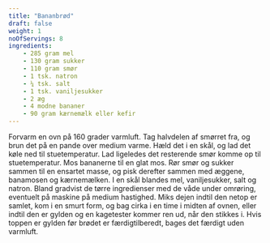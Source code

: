 ```yaml
---
title: "Bananbrød"
draft: false
weight: 1
noOfServings: 8
ingredients:
	- 285 gram mel
	- 130 gram sukker
	- 110 gram smør
	- 1 tsk. natron
	- ¼ tsk. salt
	- 1 tsk. vaniljesukker
	- 2 æg
	- 4 modne bananer
	- 90 gram kærnemælk eller kefir
---
```


Forvarm en ovn på 160 grader varmluft. Tag halvdelen af smørret fra, og
brun det på en pande over medium varme. Hæld det i en skål, og lad det
køle ned til stuetemperatur. Lad ligeledes det resterende smør komme op
til stuetemperatur. Mos bananerne til en glat mos. Rør smør og sukker
sammen til en ensartet masse, og pisk derefter sammen med æggene,
banamosen og kærnemælken. I en skål blandes mel, vaniljesukker, salt og
natron. Bland gradvist de tørre ingredienser med de våde under omrøring,
eventuelt på maskine på medium hastighed. Miks dejen indtil den netop er
samlet, kom i en smurt form, og bag cirka i en time i midten af ovnen,
eller indtil den er gylden og en kagetester kommer ren ud, når den
stikkes i. Hvis toppen er gylden før brødet er færdigtilberedt, bages
det færdigt uden varmluft.

